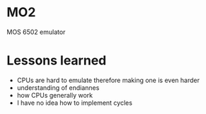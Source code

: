 # MO2
MOS 6502 emulator
# Lessons learned
- CPUs are hard to emulate therefore making one is even harder
- understanding of endiannes
- how CPUs generally work
- I have no idea how to implement cycles
